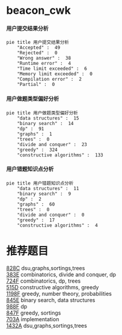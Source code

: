 # beacon_cwk

<!-- tabs:start -->



#### **用户提交结果分析**

```mermaid
pie title 用户提交结果分析
    "Accepted" :  49
    "Rejected" :  0
    "Wrong answer" :  38
    "Runtime error" :  4
    "Time limit exceeded" :  6
    "Memory limit exceeded" :  0
    "Compilation error" :  2
    "Partial" :  0
```

#### **用户做题类型偏好分析**

```mermaid
pie title 用户做题类型偏好分析
    "data structures" :  15
    "binary search" :  14
    "dp" :  91
    "graphs" :  1
    "trees" :  0
    "divide and conquer" :  23
    "greedy" :  324
    "constructive algorithms" :  133
```
#### **用户错题知识点分析**

```mermaid
pie title 用户错题知识点分析
    "data structures" :  11
    "binary search" :  9
    "dp" :  2
    "graphs" :  60
    "trees" :  0
    "divide and conquer" :  0
    "greedy" :  17
    "constructive algorithms" :  4
```



<!-- tabs:end -->
# 推荐题目
[828C](https://codeforces.com/contest/828/problem/C)		dsu,graphs,sortings,trees		  
[383E](https://codeforces.com/contest/383/problem/E)		combinatorics,
                        divide and conquer,
                        dp		  
[724F](https://codeforces.com/contest/724/problem/F)		combinatorics,
                        dp,
                        trees		  
[515D](https://codeforces.com/contest/515/problem/D)		constructive algorithms,
                        greedy		  
[1198F](https://codeforces.com/contest/1198/problem/F)		greedy,
                        number theory,
                        probabilities		  
[845E](https://codeforces.com/contest/845/problem/E)		binary search,
                        data structures		  
[988F](https://codeforces.com/contest/988/problem/F)		dp		  
[847F](https://codeforces.com/contest/847/problem/F)		greedy,
                        sortings		  
[703A](https://codeforces.com/contest/703/problem/A)		implementation		  
[1432A](https://codeforces.com/contest/1432/problem/A)		dsu,graphs,sortings,trees		  
